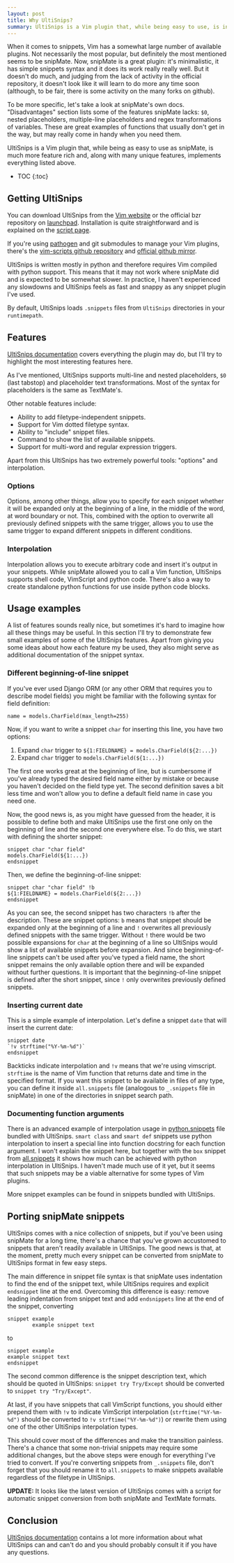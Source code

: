 ```yaml
---
layout: post
title: Why UltiSnips?
summary: UltiSnips is a Vim plugin that, while being easy to use, is incredibly feature rich.
---
```


When it comes to snippets, Vim has a somewhat large number of available plugins. Not necessarily
the most popular, but definitely the most mentioned seems to be snipMate. Now, snipMate is
a great plugin: it's minimalistic, it has simple snippets syntax and it does its work really
really well. But it doesn't do much, and judging from the lack of activity in the official
repository, it doesn't look like it will learn to do more any time soon (although, to be fair,
there is some activity on the many forks on github).

To be more specific, let's take a look at snipMate's own docs. "Disadvantages" section lists
some of the features snipMate lacks: `$0`, nested placeholders, multiple-line placeholders and regex
transformations of variables. These are great examples of functions that usually don't get in
the way, but may really come in handy when you need them.

UltiSnips is a Vim plugin that, while being as easy to use as snipMate, is much more feature
rich and, along with many unique features, implements everything listed above.

* TOC
{:toc}

## Getting UltiSnips

You can download UltiSnips from the [Vim website][vimscripts] or the official bzr
repository on [launchpad][]. Installation is quite straightforward and is explained on the
[script page][vimscripts].

If you're using [pathogen][] and git submodules to manage your Vim plugins, there's the
[vim-scripts github repository][vimscripts-github] and
[official github mirror][github-clone].

UltiSnips is written mostly in python and therefore requires Vim compiled with python support. This
means that it may not work where snipMate did and is expected to be somewhat slower. In practice, I
haven't experienced any slowdowns and UltiSnips feels as fast and snappy as any snippet plugin I've
used.

By default, UltiSnips loads `.snippets` files from `UltiSnips` directories in your `runtimepath`.

[vimscripts]: http://www.vim.org/scripts/script.php?script_id=2715
[launchpad]: https://launchpad.net/ultisnips
[vimscripts-github]: https://github.com/vim-scripts/UltiSnips
[github-clone]: https://github.com/SirVer/ultisnips
[pathogen]: http://www.vim.org/scripts/script.php?script_id=2332

## Features

[UltiSnips documentation][ultisnips-docs]
covers everything the plugin may do, but I'll try to highlight the most interesting features here.

As I've mentioned, UltiSnips supports multi-line and nested placeholders, `$0` (last tabstop) and
placeholder text transformations. Most of the syntax for placeholders is the same as TextMate's.

Other notable features include:

* Ability to add filetype-independent snippets.
* Support for Vim dotted filetype syntax.
* Ability to "include" snippet files.
* Command to show the list of available snippets.
* Support for multi-word and regular expression triggers.

Apart from this UltiSnips has two extremely powerful tools: "options" and interpolation.

[ultisnips-docs]: http://bazaar.launchpad.net/~sirver/ultisnips/trunk/view/head:/doc/UltiSnips.txt

### Options

Options, among other things, allow you to specify for each snippet whether it will be expanded only
at the beginning of a line, in the middle of the word, at word boundary or not. This, combined with
the option to overwrite all previously defined snippets with the same trigger, allows you to use the
same trigger to expand different snippets in different conditions.

### Interpolation

Interpolation allows you to execute arbitrary code and insert it's output in your snippets.
While snipMate allowed you to call a Vim function, UltiSnips supports shell code, VimScript
and python code. There's also a way to create standalone python functions for use inside python
code blocks.

## Usage examples

A list of features sounds really nice, but sometimes it's hard to imagine how all these things may
be useful. In this section I'll try to demonstrate few small examples of some of the
UltiSnips features. Apart from giving you some ideas about how each feature my be used, they also
might serve as additional documentation of the snippet syntax.

### Different beginning-of-line snippet

If you've ever used Django ORM (or any other ORM that requires you to describe model fields)
you might be familiar with the following syntax for field definition:

    name = models.CharField(max_length=255)

Now, if you want to write a snippet `char` for inserting this line, you have two options:

1. Expand `char` trigger to `${1:FIELDNAME} = models.CharField(${2:...})`
2. Expand `char` trigger to `models.CharField(${1:...})`

The first one works great at the beginning of line, but is cumbersome if you've already typed the
desired field name either by mistake or because you haven't decided on the field type yet. The second
definition saves a bit less time and won't allow you to define a default field name in case you need
one.

Now, the good news is, as you might have guessed from the header, it is possible to define both and
make UltiSnips use the first one only on the beginning of line and the second one everywhere else.
To do this, we start with defining the shorter snippet:

    snippet char "char field"
    models.CharField(${1:...})
    endsnippet

Then, we define the beginning-of-line snippet:

    snippet char "char field" !b
    ${1:FIELDNAME} = models.CharField(${2:...})
    endsnippet

As you can see, the second snippet has two characters `!b` after the description. These are snippet
options: `b` means that snippet should be expanded only at the beginning of a line and `!`
overwrites all previously defined snippets with the same trigger. Without `!` there would be
two possible expansions for `char` at the beginning of a line so UltiSnips would show a list of
available snippets before expansion. And since beginning-of-line snippets can't be used after you've
typed a field name, the short snippet remains the only available option there and will be expanded without
further questions. It is important that the beginning-of-line snippet is defined after the short
snippet, since `!` only overwrites previously defined snippets.

### Inserting current date

This is a simple example of interpolation. Let's define a snippet `date` that will insert the
current date:

    snippet date
    `!v strftime("%Y-%m-%d")`
    endsnippet

Backticks indicate interpolation and `!v` means that we're using vimscript. `strftime` is the name
of Vim function that returns date and time in the specified format. If you want this snippet to be
available in files of any type, you can define it inside `all.snippets` file (analogous to
`_.snippets` file in snipMate) in one of the directories in snippet search path.

### Documenting function arguments

There is an advanced example of interpolation usage in [python.snippets][] file bundled with
UltiSnips. `smart class` and `smart def` snippets use python interpolation to insert a special line
into function docstring for each function argument. I won't explain the snippet here, but together
with the `box` snippet from [all.snippets][] it shows how much can be achieved with python
interpolation in UltiSnips. I haven't made much use of it yet, but it seems that such snippets may
be a viable alternative for some types of Vim plugins.

More snippet examples can be found in snippets bundled with UltiSnips.

[python.snippets]: http://bazaar.launchpad.net/~sirver/ultisnips/trunk/view/head:/UltiSnips/python.snippets
[all.snippets]: http://bazaar.launchpad.net/~sirver/ultisnips/trunk/view/head:/UltiSnips/all.snippets

## Porting snipMate snippets

UltiSnips comes with a nice collection of snippets, but if you've been using snipMate for a long
time, there's a chance that you've grown accustomed to snippets that aren't readily available in
UltiSnips. The good news is that, at the moment, pretty much every snippet can be converted from
snipMate to UltiSnips format in few easy steps.

The main difference in snippet file syntax is that snipMate uses indentation to find the end of the
snippet text, while UltiSnips requires and explicit `endsnippet` line at the end. Overcoming this
difference is easy: remove leading indentation from snippet text and add `endsnippets` line at the
end of the snippet, converting

    snippet example
            example snippet text

to

    snippet example
    example snippet text
    endsnippet

The second common difference is the snippet description text, which should be quoted in UltiSnips:
`snippet try Try/Except` should be converted to `snippet try "Try/Except"`.

At last, if you have snippets that call VimScript functions, you should either prepend them
with `!v` to indicate VimScript interpolation (`strftime("%Y-%m-%d")` should be converted to
`!v strftime("%Y-%m-%d")`) or rewrite them using one of the other UltiSnips interpolation types.

This should cover most of the differences and make the transition painless. There's a chance that
some non-trivial snippets may require some additional changes, but the above steps were enough for
everything I've tried to convert.
If you're converting snippets from `_.snippets` file, don't forget that you should rename it to
`all.snippets` to make snippets available regardless of the filetype in UltiSnips.

**UPDATE:** It looks like the latest version of UltiSnips comes with a script for automatic snippet
conversion from both snipMate and TextMate formats.

## Conclusion

[UltiSnips documentation][ultisnips-docs] contains a lot more information about what UltiSnips can
and can't do and you should probably consult it if you have any questions.
